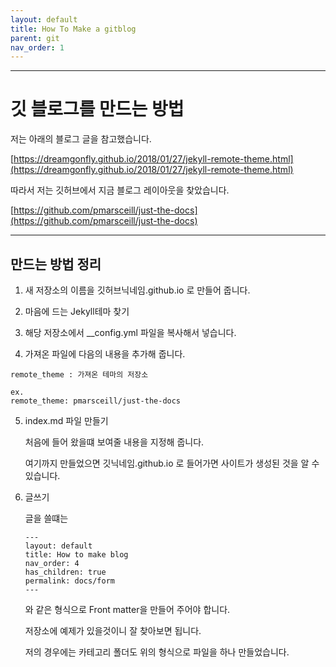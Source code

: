 ```yaml
---
layout: default
title: How To Make a gitblog
parent: git
nav_order: 1
---
```


---
# 깃 블로그를 만드는 방법

저는 아래의 블로그 글을 참고했습니다.

[https://dreamgonfly.github.io/2018/01/27/jekyll-remote-theme.html](https://dreamgonfly.github.io/2018/01/27/jekyll-remote-theme.html)

따라서 저는 깃허브에서 지금 블로그 레이아웃을 찾았습니다.

[https://github.com/pmarsceill/just-the-docs](https://github.com/pmarsceill/just-the-docs)

---
## 만드는 방법 정리

1. 새 저장소의 이름을 깃허브닉네임.github.io 로 만들어 줍니다.

2. 마음에 드는 Jekyll테마 찾기

3. 해당 저장소에서 __config.yml 파일을 복사해서 넣습니다.

4. 가져온 파일에 다음의 내용을 추가해 줍니다.
```
remote_theme : 가져온 테마의 저장소

ex.
remote_theme: pmarsceill/just-the-docs
```

5. index.md 파일 만들기

    처음에 들어 왔을떄 보여줄 내용을 지정해 줍니다.

    여기까지 만들었으면 깃닉네임.github.io 로 들어가면 사이트가 생성된 것을 알 수 있습니다.

6.  글쓰기
    
    글을 쓸떄는 
    ```
    ---
    layout: default
    title: How to make blog
    nav_order: 4
    has_children: true
    permalink: docs/form
    ---
    ```
    와 같은 형식으로 Front matter을 만들어 주어야 합니다.

    저장소에 예제가 있을것이니 잘 찾아보면 됩니다.

    저의 경우에는 카테고리 폴더도 위의 형식으로 파일을 하나 만들었습니다.